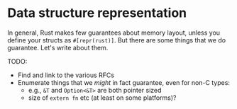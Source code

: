 # Data structure representation

In general, Rust makes few guarantees about memory layout, unless you
define your structs as `#[repr(rust)]`. But there are some things that
we do guarantee. Let's write about them.

TODO:

- Find and link to the various RFCs
- Enumerate things that we *might* in fact guarantee, even for non-C types:
  - e.g., `&T` and `Option<&T>` are both pointer sized
  - size of `extern fn` etc (at least on some platforms)?

